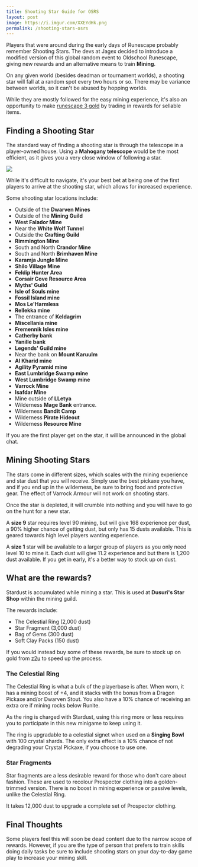 ```yaml
---
title: Shooting Star Guide for OSRS
layout: post
image: https://i.imgur.com/XXEYdHk.png
permalink: /shooting-stars-osrs
---
```


Players that were around during the early days of Runescape probably remember Shooting Stars. The devs at Jagex decided to introduce a modified version of this global random event to Oldschool Runescape, giving new rewards and an alternative means to train **Mining**.

On any given world (besides deadman or tournament worlds), a shooting star will fall at a random spot every two hours or so. There may be variance between worlds, so it can't be abused by hopping worlds.

While they are mostly followed for the easy mining experience, it's also an opportunity to make [runescape 3 gold](https://www.z2u.com/runescape-3/Gold-1-1481) by trading in rewards for sellable items.

## Finding a Shooting Star

The standard way of finding a shooting star is through the telescope in a player-owned house. Using a **Mahogany telescope** would be the most efficient, as it gives you a very close window of following a star.

![](https://i.imgur.com/OrTs1Dy.png)

While it's difficult to navigate, it's your best bet at being one of the first players to arrive at the shooting star, which allows for increased experience.

Some shooting star locations include:
- Outside of the **Dwarven Mines**
- Outside of the **Mining Guild**
- **West Falador Mine**
- Near the **White Wolf Tunnel**
- Outside the **Crafting Guild**
- **Rimmington Mine**
- South and North **Crandor Mine**
- South and North **Brimhaven Mine**
- **Karamja Jungle Mine**
- **Shilo Village Mine**
- **Feldip Hunter Area**
- **Corsair Cove Resource Area**
- **Myths' Guild**
- **Isle of Souls mine**
- **Fossil Island mine**
- **Mos Le'Harmless**
- **Rellekka mine**
- The entrance of **Keldagrim**
- **Miscellania mine**
- **Fremennik Isles mine**
- **Catherby bank**
- **Yanille bank**
- **Legends' Guild mine**
- Near the bank on **Mount Karuulm**
- **Al Kharid mine**
- **Agility Pyramid mine**
- **East Lumbridge Swamp mine**
- **West Lumbridge Swamp mine**
- **Varrock Mine**
- **Isafdar Mine**
- Mine outside of **LLetya**
- Wilderness **Mage Bank** entrance.
- Wilderness **Bandit Camp**
- Wilderness **Pirate Hideout**
- Wilderness **Resource Mine**

If you are the first player get on the star, it will be announced in the global chat.

## Mining Shooting Stars

The stars come in different sizes, which scales with the mining experience and star dust that you will receive. Simply use the best pickaxe you have, and if you end up in the wilderness, be sure to bring food and protective gear. The effect of Varrock Armour will not work on shooting stars.

Once the star is depleted, it will crumble into nothing and you will have to go on the hunt for a new star.

A **size 9** star requires level 90 mining, but will give 168 experience per dust, a 90% higher chance of getting dust, but only has 15 dusts available. This is geared towards high level players wanting experience.

A **size 1** star will be available to a larger group of players as you only need level 10 to mine it. Each dust will give 11.2 experience and but there is 1,200 dust available. If you get in early, it's a better way to stock up on dust.


## What are the rewards?

Stardust is accumulated while mining a star. This is used at **Dusuri's Star Shop** within the mining guild. 

The rewards include:
- The Celestial Ring (2,000 dust)
- Star Fragment (3,000 dust)
- Bag of Gems (300 dust)
- Soft Clay Packs (150 dust)

If you would instead buy some of these rewards, be sure to stock up on gold from [z2u](https://www.z2u.com/) to speed up the process.

### The Celestial Ring

The Celestial Ring is what a bulk of the playerbase is after. When worn, it has a mining boost of +4, and it stacks with the bonus from a Dragon Pickaxe and/or Dwarven Stout. You also have a 10% chance of receiving an extra ore if mining rocks below Runite.

As the ring is charged with Stardust, using this ring more or less requires you to participate in this new minigame to keep using it.

The ring is upgradable to a celestial signet when used on a **Singing Bowl** with 100 crystal shards. The only extra effect is a 10% chance of not degrading your Crystal Pickaxe, if you choose to use one.

### Star Fragments

Star fragments are a less desirable reward for those who don't care about fashion. These are used to recolour Prospector clothing into a golden-trimmed version. There is no boost in mining experience or passive levels, unlike the Celestial Ring.

It takes 12,000 dust to upgrade a complete set of Prospector clothing.

## Final Thoughts

Some players feel this will soon be dead content due to the narrow scope of rewards. However, if you are the type of person that prefers to train skills doing daily tasks be sure to include shooting stars on your day-to-day game play to increase your mining skill.
